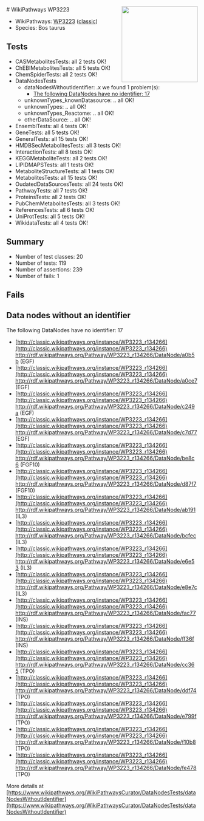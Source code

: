 <img style="float: right; width: 200px" src="https://upload.wikimedia.org/wikipedia/commons/thumb/8/83/Wplogo_with_text_500.png/640px-Wplogo_with_text_500.png" />
# WikiPathways WP3223

* WikiPathways: [WP3223](https://wikipathways.org/pathways/WP3223) ([classic](https://classic.wikipathways.org/instance/WP3223))
* Species: Bos taurus
## Tests
* CASMetabolitesTests: all 2 tests OK!
* ChEBIMetabolitesTests: all 5 tests OK!
* ChemSpiderTests: all 2 tests OK!
* DataNodesTests
    * dataNodesWithoutIdentifier: .x we found 1 problem(s):
        * [The following DataNodes have no identifier: 17](#8792c497)
    * unknownTypes_knownDatasource: .. all OK!
    * unknownTypes: .. all OK!
    * unknownTypes_Reactome: .. all OK!
    * otherDataSource: .. all OK!
* EnsemblTests: all 4 tests OK!
* GeneTests: all 5 tests OK!
* GeneralTests: all 15 tests OK!
* HMDBSecMetabolitesTests: all 3 tests OK!
* InteractionTests: all 8 tests OK!
* KEGGMetaboliteTests: all 2 tests OK!
* LIPIDMAPSTests: all 1 tests OK!
* MetaboliteStructureTests: all 1 tests OK!
* MetabolitesTests: all 15 tests OK!
* OudatedDataSourcesTests: all 24 tests OK!
* PathwayTests: all 7 tests OK!
* ProteinsTests: all 2 tests OK!
* PubChemMetabolitesTests: all 3 tests OK!
* ReferencesTests: all 6 tests OK!
* UniProtTests: all 5 tests OK!
* WikidataTests: all 4 tests OK!


## Summary

* Number of test classes: 20
* Number of tests: 119
* Number of assertions: 239
* Number of fails: 1

## Fails

<a name="8792c497" />

## Data nodes without an identifier

The following DataNodes have no identifier: 17

* [http://classic.wikipathways.org/instance/WP3223_r134266](http://classic.wikipathways.org/instance/WP3223_r134266) http://rdf.wikipathways.org/Pathway/WP3223_r134266/DataNode/a0b5b (EGF)
* [http://classic.wikipathways.org/instance/WP3223_r134266](http://classic.wikipathways.org/instance/WP3223_r134266) http://rdf.wikipathways.org/Pathway/WP3223_r134266/DataNode/a0ce7 (EGF)
* [http://classic.wikipathways.org/instance/WP3223_r134266](http://classic.wikipathways.org/instance/WP3223_r134266) http://rdf.wikipathways.org/Pathway/WP3223_r134266/DataNode/c249a (EGF)
* [http://classic.wikipathways.org/instance/WP3223_r134266](http://classic.wikipathways.org/instance/WP3223_r134266) http://rdf.wikipathways.org/Pathway/WP3223_r134266/DataNode/c7d77 (EGF)
* [http://classic.wikipathways.org/instance/WP3223_r134266](http://classic.wikipathways.org/instance/WP3223_r134266) http://rdf.wikipathways.org/Pathway/WP3223_r134266/DataNode/be8c6 (FGF10)
* [http://classic.wikipathways.org/instance/WP3223_r134266](http://classic.wikipathways.org/instance/WP3223_r134266) http://rdf.wikipathways.org/Pathway/WP3223_r134266/DataNode/d87f7 (FGF10)
* [http://classic.wikipathways.org/instance/WP3223_r134266](http://classic.wikipathways.org/instance/WP3223_r134266) http://rdf.wikipathways.org/Pathway/WP3223_r134266/DataNode/ab191 (IL3)
* [http://classic.wikipathways.org/instance/WP3223_r134266](http://classic.wikipathways.org/instance/WP3223_r134266) http://rdf.wikipathways.org/Pathway/WP3223_r134266/DataNode/bcfec (IL3)
* [http://classic.wikipathways.org/instance/WP3223_r134266](http://classic.wikipathways.org/instance/WP3223_r134266) http://rdf.wikipathways.org/Pathway/WP3223_r134266/DataNode/e6e53 (IL3)
* [http://classic.wikipathways.org/instance/WP3223_r134266](http://classic.wikipathways.org/instance/WP3223_r134266) http://rdf.wikipathways.org/Pathway/WP3223_r134266/DataNode/e8e7c (IL3)
* [http://classic.wikipathways.org/instance/WP3223_r134266](http://classic.wikipathways.org/instance/WP3223_r134266) http://rdf.wikipathways.org/Pathway/WP3223_r134266/DataNode/fac77 (INS)
* [http://classic.wikipathways.org/instance/WP3223_r134266](http://classic.wikipathways.org/instance/WP3223_r134266) http://rdf.wikipathways.org/Pathway/WP3223_r134266/DataNode/ff36f (INS)
* [http://classic.wikipathways.org/instance/WP3223_r134266](http://classic.wikipathways.org/instance/WP3223_r134266) http://rdf.wikipathways.org/Pathway/WP3223_r134266/DataNode/cc365 (TPO)
* [http://classic.wikipathways.org/instance/WP3223_r134266](http://classic.wikipathways.org/instance/WP3223_r134266) http://rdf.wikipathways.org/Pathway/WP3223_r134266/DataNode/ddf74 (TPO)
* [http://classic.wikipathways.org/instance/WP3223_r134266](http://classic.wikipathways.org/instance/WP3223_r134266) http://rdf.wikipathways.org/Pathway/WP3223_r134266/DataNode/e799f (TPO)
* [http://classic.wikipathways.org/instance/WP3223_r134266](http://classic.wikipathways.org/instance/WP3223_r134266) http://rdf.wikipathways.org/Pathway/WP3223_r134266/DataNode/f10b8 (TPO)
* [http://classic.wikipathways.org/instance/WP3223_r134266](http://classic.wikipathways.org/instance/WP3223_r134266) http://rdf.wikipathways.org/Pathway/WP3223_r134266/DataNode/fe478 (TPO)


More details at [https://www.wikipathways.org/WikiPathwaysCurator/DataNodesTests/dataNodesWithoutIdentifier](https://www.wikipathways.org/WikiPathwaysCurator/DataNodesTests/dataNodesWithoutIdentifier)

